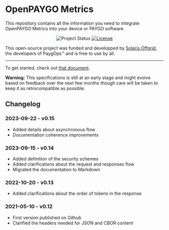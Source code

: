 # OpenPAYGO Metrics

This repository contains all the information you need to integrate OpenPAYGO Metrics into your device or PAYGO software. 

<p align="center">
  <img
    alt="Project Status"
    src="https://img.shields.io/badge/Project%20Status-beta-orange"
  >
  <a href="https://github.com/openpaygo/metrics/blob/main/LICENSE" target="_blank">
    <img
      alt="License"
      src="https://img.shields.io/github/license/openpaygo/metrics"
    >
  </a>
</p>

This open-source project was funded and developped by [Solaris Offgrid](https://www.solarisoffgrid.com/), the developers of PaygOps™ and is free to use by all. 

---

To get started, check out [that document](https://github.com/openpaygo/metrics/blob/main/API%20Specs.md).

**Warning:** This specifications is still at an early stage and might evolve based on feedback over the next few months though care will be taken to keep it as retrocompatible as possible. 

## Changelog

### 2023-09-22 - v0.15
- Added details about asynchronous flow
- Documentation coherence improvements

### 2023-09-15 - v0.14
- Added definition of the security schemes
- Added clarifications about the request and responses flow
- Migrated the documentation to Markdown

### 2022-10-20 - v0.13
- Added clarifications about the order of tokens in the response

### 2021-05-10 - v0.12
- First version published on Github
- Clarified the headers needed for JSON and CBOR content
